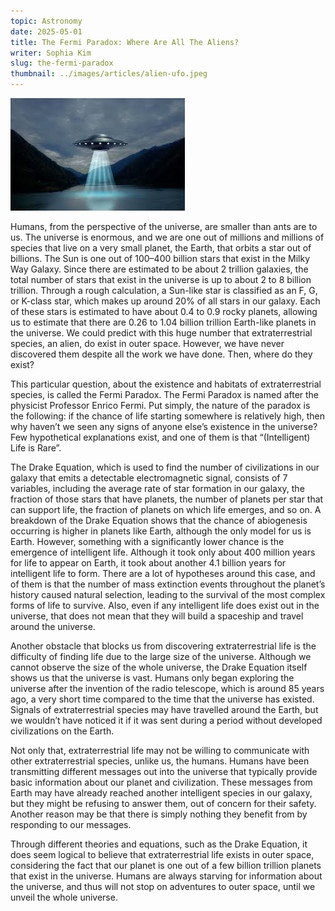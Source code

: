 ```yaml
---
topic: Astronomy
date: 2025-05-01
title: The Fermi Paradox: Where Are All The Aliens?
writer: Sophia Kim
slug: the-fermi-paradox
thumbnail: ../images/articles/alien-ufo.jpeg
---
```

![](../images/articles/alien-ufo.jpeg)

Humans, from the perspective of the universe, are smaller than ants are to us. The universe is enormous, and we are one out of millions and millions of species that live on a very small planet, the Earth, that orbits a star out of billions. The Sun is one out of 100–400 billion stars that exist in the Milky Way Galaxy. Since there are estimated to be about 2 trillion galaxies, the total number of stars that exist in the universe is up to about 2 to 8 billion trillion. Through a rough calculation, a Sun-like star is classified as an F, G, or K-class star, which makes up around 20% of all stars in our galaxy. Each of these stars is estimated to have about 0.4 to 0.9 rocky planets, allowing us to estimate that there are 0.26 to 1.04 billion trillion Earth-like planets in the universe. We could predict with this huge number that extraterrestrial species, an alien, do exist in outer space. However, we have never discovered them despite all the work we have done. Then, where do they exist?

This particular question, about the existence and habitats of extraterrestrial species, is called the Fermi Paradox. The Fermi Paradox is named after the physicist Professor Enrico Fermi. Put simply, the nature of the paradox is the following: if the chance of life starting somewhere is relatively high, then why haven’t we seen any signs of anyone else’s existence in the universe? Few hypothetical explanations exist, and one of them is that “(Intelligent) Life is Rare”. 

The Drake Equation, which is used to find the number of civilizations in our galaxy that emits a detectable electromagnetic signal, consists of 7 variables, including the average rate of star formation in our galaxy, the fraction of those stars that have planets, the number of planets per star that can support life, the fraction of planets on which life emerges, and so on. A breakdown of the Drake Equation shows that the chance of abiogenesis occurring is higher in planets like Earth, although the only model for us is Earth. However, something with a significantly lower chance is the emergence of intelligent life. Although it took only about 400 million years for life to appear on Earth, it took about another 4.1 billion years for intelligent life to form. There are a lot of hypotheses around this case, and of them is that the number of mass extinction events throughout the planet’s history caused natural selection, leading to the survival of the most complex forms of life to survive. Also, even if any intelligent life does exist out in the universe, that does not mean that they will build a spaceship and travel around the universe. 

Another obstacle that blocks us from discovering extraterrestrial life is the difficulty of finding life due to the large size of the universe. Although we cannot observe the size of the whole universe, the Drake Equation itself shows us that the universe is vast. Humans only began exploring the universe after the invention of the radio telescope, which is around 85 years ago, a very short time compared to the time that the universe has existed. Signals of extraterrestrial species may have travelled around the Earth, but we wouldn’t have noticed it if it was sent during a period without developed civilizations on the Earth. 
	
Not only that, extraterrestrial life may not be willing to communicate with other extraterrestrial species, unlike us, the humans. Humans have been transmitting different messages out into the universe that typically provide basic information about our planet and civilization. These messages from Earth may have already reached another intelligent species in our galaxy, but they might be refusing to answer them, out of concern for their safety. Another reason may be that there is simply nothing they benefit from by responding to our messages. 
	
Through different theories and equations, such as the Drake Equation, it does seem logical to believe that extraterrestrial life exists in outer space, considering the fact that our planet is one out of a few billion trillion planets that exist in the universe. Humans are always starving for information about the universe, and thus will not stop on adventures to outer space, until we unveil the whole universe. 